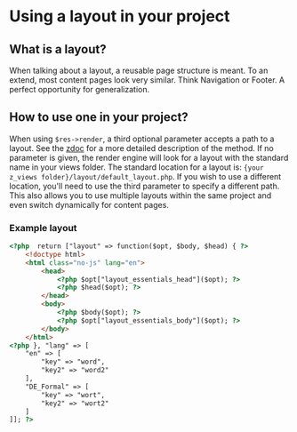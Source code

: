 # Using a layout in your project
## What is a layout?
When talking about a layout, a reusable page structure is meant. To an extend, most content pages look very similar. Think Navigation or Footer. A perfect opportunity for generalization.

## How to use one in your project?
When using `$res->render`, a third optional parameter accepts a path to a layout. See the [zdoc](https://zdoc.zierhut-it.de/classes/Response.html#method_render) for a more detailed description of the method. If no parameter is given, the render engine will look for a layout with the standard name in your views folder. The standard location for a layout is: `{your z_views folder}/layout/default_layout.php`. If you wish to use a different location, you'll need to use the third parameter to specify a different path. This also allows you to use multiple layouts within the same project and even switch dynamically for content pages. 

### Example layout
```html
<?php  return ["layout" => function($opt, $body, $head) { ?>
    <!doctype html>
    <html class="no-js" lang="en">
        <head>
            <?php $opt["layout_essentials_head"]($opt); ?>
            <?php $head($opt); ?>
        </head>
        <body>
            <?php $body($opt); ?>
            <?php $opt["layout_essentials_body"]($opt); ?>
        </body>
    </html>
<?php }, "lang" => [
    "en" => [
        "key" => "word",
        "key2" => "word2"
    ],
    "DE_Formal" => [
        "key" => "wort",
        "key2" => "wort2"
    ]
]]; ?>
```